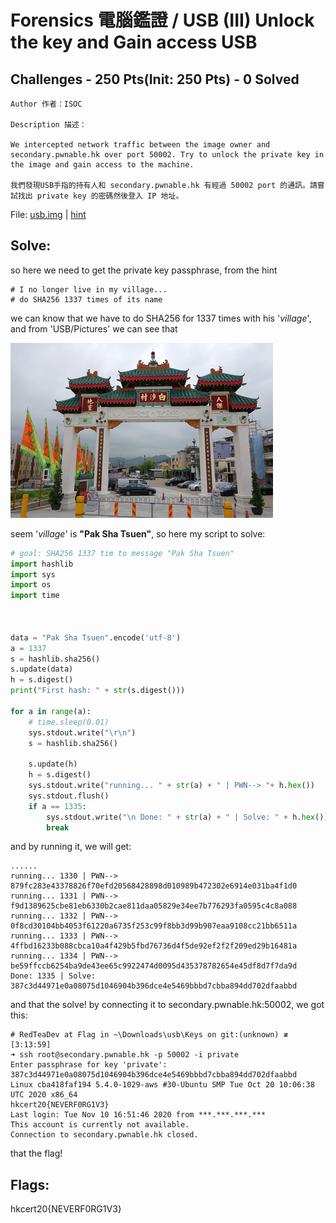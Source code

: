 # Forensics 電腦鑑證 / USB (III) Unlock the key and Gain access USB 

## Challenges - 250 Pts(Init: 250 Pts) - 0 Solved

```
Author 作者：ISOC

Description 描述：

We intercepted network traffic between the image owner and secondary.pwnable.hk over port 50002. Try to unlock the private key in the image and gain access to the machine.

我們發現USB手指的持有人和 secondary.pwnable.hk 有經過 50002 port 的通訊。請嘗試找出 private key 的密碼然後登入 IP 地址。
```
File: [usb.img](File/USB_3/usb.img) | [hint](File/USB_3/hint)

## Solve: 

so here we need to get the private key passphrase, from the hint
 ```
# I no longer live in my village...
# do SHA256 1337 times of its name
```
we can know that we have to do SHA256 for 1337 times with his '_village_', and from 'USB/Pictures' we can see that

![my-village.png](File/USB_3/Pictures/my-village.png)

seem '_village_' is **"Pak Sha Tsuen"**, so here my script to solve:
```python
# goal: SHA256 1337 tim to message "Pak Sha Tsuen"
import hashlib
import sys
import os
import time



data = "Pak Sha Tsuen".encode('utf-8')
a = 1337
s = hashlib.sha256()
s.update(data)
h = s.digest()
print("First hash: " + str(s.digest()))

for a in range(a):
    # time.sleep(0.01)
    sys.stdout.write("\r\n")
    s = hashlib.sha256()
    
    s.update(h)
    h = s.digest()
    sys.stdout.write("running... " + str(a) + " | PWN--> "+ h.hex())
    sys.stdout.flush()
    if a == 1335:
        sys.stdout.write("\n Done: " + str(a) + " | Solve: " + h.hex())
        break

```
and by running it, we will get:
```
......
running... 1330 | PWN--> 879fc283e43378826f70efd20568428898d010989b472302e6914e031ba4f1d0
running... 1331 | PWN--> f9d1389625cbe81eb6330b2cae811daa05829e34ee7b776293fa0595c4c8a088
running... 1332 | PWN--> 0f8cd30104bb4053f61220a6735f253c99f8bb3d99b907eaa9108cc21bb6511a
running... 1333 | PWN--> 4ffbd16233b088cbca10a4f429b5fbd76736d4f5de92ef2f2f209ed29b16481a
running... 1334 | PWN--> be59ffccb6254ba9de43ee65c9922474d0095d435378782654e45df8d7f7da9d
Done: 1335 | Solve: 387c3d44971e0a08075d1046904b396dce4e5469bbbd7cbba894dd702dfaabbd
```
and that the solve! by connecting it to secondary.pwnable.hk:50002, we got this:
```
# RedTeaDev at Flag in ~\Downloads\usb\Keys on git:(unknown) ≢ [3:13:59]
➜ ssh root@secondary.pwnable.hk -p 50002 -i private
Enter passphrase for key 'private': 387c3d44971e0a08075d1046904b396dce4e5469bbbd7cbba894dd702dfaabbd
Linux cba418faf194 5.4.0-1029-aws #30-Ubuntu SMP Tue Oct 20 10:06:38 UTC 2020 x86_64
hkcert20{NEVERF0RG1V3}
Last login: Tue Nov 10 16:51:46 2020 from ***.***.***.***
This account is currently not available.
Connection to secondary.pwnable.hk closed.
```
that the flag!
## Flags:
hkcert20{NEVERF0RG1V3}
